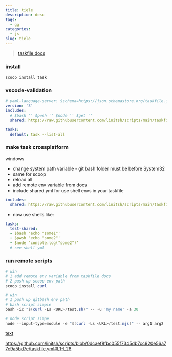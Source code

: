 ```yaml
---
title: tiele
description: desc
tags:
  - gg
categories:
  - js
slug: tiele
---
```


>[taskfile docs](https://taskfile.dev/experiments/remote-taskfiles/)

### install
```powershell
scoop install task
```

### vscode-validation
```yml
# yaml-language-server: $schema=https://json.schemastore.org/taskfile.json
version: '3'
includes:
  # $bash '' $pwsh '' $node '' $get ''
  shared: https://raw.githubusercontent.com/linitsh/scripts/main/taskfile.shared.yml

tasks:
  default: task --list-all
```
### make task crossplatform
windows
- change system path variable - git bash folder must be before System32
- same for scoop
- reload all
- add remote env variable from docs
- include shared.yml for use shell envs in your taskfile
```yml
includes:
  shared: https://raw.githubusercontent.com/linitsh/scripts/main/taskfile.shared.yml
  ```
- now use shells like: 
```yml
tasks:
  test-shared:
  - $bash 'echo "some1"'
  - $pwsh 'echo "some2"'
  - $node 'console.log("some2")'
  # see shell yml
  ```

### run remote scripts
```powershell
# win
# 1 add remote env variable from taskfile docs
# 2 push up scoop env path 
scoop install curl
```
```powershell
# win
# 1 push up gitbash env path
# bash script simple
bash -ic "$(curl -Ls <URL>/test.sh)" -- -u 'my name' -a 30
```
```powershell
# node script simpe
node --input-type=module -e "$(curl -Ls <URL>/test.mjs)" -- arg1 arg2
```
[text](some.md)

https://github.com/linitsh/scripts/blob/0dcaef8fbc055f7345db7cc920e56a77c9a5bd7e/taskfile.yml#L1-L28
